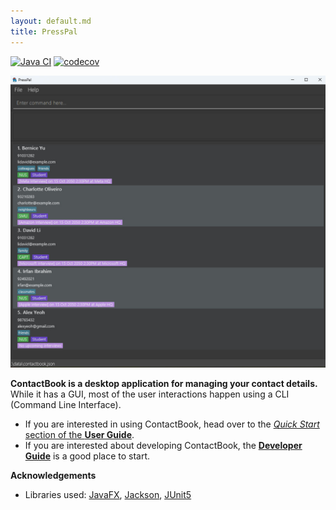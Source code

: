 ```yaml
---
layout: default.md
title: PressPal
---
```


[![Java CI](https://github.com/AY2526S1-CS2103T-W08-1/tp/actions/workflows/gradle.yml/badge.svg)](https://github.com/AY2526S1-CS2103T-W08-1/tp/actions/workflows/gradle.yml)
[![codecov](https://codecov.io/gh/AY2526S1-CS2103T-W08-1/tp/graph/badge.svg?token=SHFCVBT8YC)](https://codecov.io/gh/AY2526S1-CS2103T-W08-1/tp)

![Ui](images/Ui.png)

**ContactBook is a desktop application for managing your contact details.** While it has a GUI, most of the user interactions happen using a CLI (Command Line Interface).

* If you are interested in using ContactBook, head over to the [_Quick Start_ section of the **User Guide**](UserGuide.html#quick-start).
* If you are interested about developing ContactBook, the [**Developer Guide**](DeveloperGuide.html) is a good place to start.


**Acknowledgements**

* Libraries used: [JavaFX](https://openjfx.io/), [Jackson](https://github.com/FasterXML/jackson), [JUnit5](https://github.com/junit-team/junit5)
